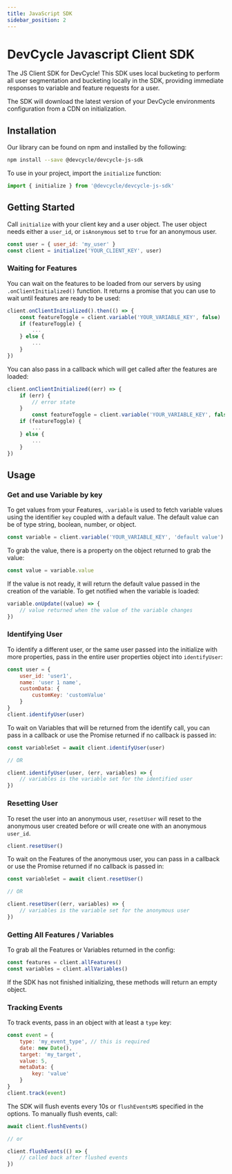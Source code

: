 ```yaml
---
title: JavaScript SDK
sidebar_position: 2
---
```


# DevCycle Javascript Client SDK

The JS Client SDK for DevCycle! This SDK uses local bucketing to perform all user segmentation and bucketing locally in the SDK, 
providing immediate responses to variable and feature requests for a user. 

The SDK will download the latest version of your DevCycle environments configuration from a CDN on initialization.

## Installation

Our library can be found on npm and installed by the following:

```bash
npm install --save @devcycle/devcycle-js-sdk
```

To use in your project, import the `initialize` function:

```js
import { initialize } from '@devcycle/devcycle-js-sdk'
```

## Getting Started

Call `initialize` with your client key and a user object. The user object needs either a `user_id`, or `isAnonymous` set to `true` for an anonymous user.

```js
const user = { user_id: 'my_user' }
const client = initialize('YOUR_CLIENT_KEY', user)
```

### Waiting for Features

You can wait on the features to be loaded from our servers by using `.onClientInitialized()` function. It returns a promise that you can use to wait until features are ready to be used:

```js
client.onClientInitialized().then(() => {
    const featureToggle = client.variable('YOUR_VARIABLE_KEY', false)
    if (featureToggle) {
        ...
    } else {
        ...
    }
})
```

You can also pass in a callback which will get called after the features are loaded:

```js
client.onClientInitialized((err) => {
    if (err) {
        // error state
    }
        const featureToggle = client.variable('YOUR_VARIABLE_KEY', false)
    if (featureToggle) {
        ...
    } else {
        ...
    }
})
```

## Usage


### Get and use Variable by key

To get values from your Features, `.variable` is used to fetch variable values using the identifier `key` coupled with a default value. The default value can be of type string, boolean, number, or object.

```js
const variable = client.variable('YOUR_VARIABLE_KEY', 'default value')
```

To grab the value, there is a property on the object returned to grab the value:

```js
const value = variable.value
```

If the value is not ready, it will return the default value passed in the creation of the variable. To get notified when the variable is loaded:

```js
variable.onUpdate((value) => {
    // value returned when the value of the variable changes
})
```

### Identifying User

To identify a different user, or the same user passed into the initialize with more properties, pass in the entire user properties object into `identifyUser`:

```js
const user = {
    user_id: 'user1',
    name: 'user 1 name',
    customData: {
        customKey: 'customValue'
    }
}
client.identifyUser(user)
```

To wait on Variables that will be returned from the identify call, you can pass in a callback or use the Promise returned if no callback is passed in:

```js
const variableSet = await client.identifyUser(user)

// OR

client.identifyUser(user, (err, variables) => {
    // variables is the variable set for the identified user
})
```

### Resetting User

To reset the user into an anonymous user, `resetUser` will reset to the anonymous user created before or will create one with an anonymous `user_id`.

```js
client.resetUser()
```

To wait on the Features of the anonymous user, you can pass in a callback or use the Promise returned if no callback is passed in:

```js
const variableSet = await client.resetUser()

// OR

client.resetUser((err, variables) => {
    // variables is the variable set for the anonymous user
})
```

### Getting All Features / Variables

To grab all the Features or Variables returned in the config:

```js
const features = client.allFeatures()
const variables = client.allVariables()
```

If the SDK has not finished initializing, these methods will return an empty object.


### Tracking Events

To track events, pass in an object with at least a `type` key:

```js
const event = {
    type: 'my_event_type', // this is required
    date: new Date(),
    target: 'my_target',
    value: 5,
    metaData: {
        key: 'value'
    }
}
client.track(event)
```

The SDK will flush events every 10s or `flushEventsMS` specified in the options. To manually flush events, call:

```js
await client.flushEvents()

// or 

client.flushEvents(() => {
    // called back after flushed events
})
```
